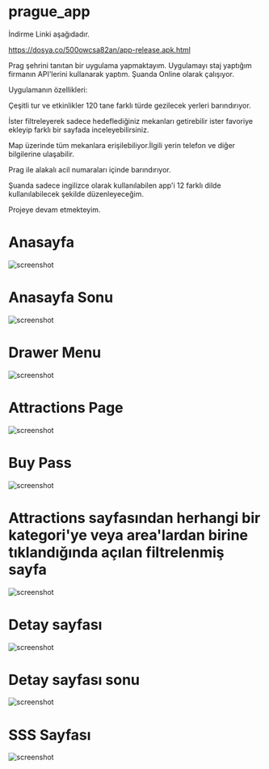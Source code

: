 # prague_app

İndirme Linki aşağıdadır.

https://dosya.co/500owcsa82an/app-release.apk.html




Prag şehrini tanıtan bir uygulama yapmaktayım. Uygulamayı staj yaptığım firmanın API'lerini kullanarak yaptım. Şuanda Online olarak çalışıyor.

Uygulamanın özellikleri:

Çeşitli tur ve etkinlikler 120 tane farklı türde gezilecek yerleri barındırıyor.

İster filtreleyerek sadece hedeflediğiniz mekanları getirebilir ister favoriye ekleyip   farklı bir sayfada inceleyebilirsiniz.

Map üzerinde tüm mekanlara erişilebiliyor.İlgili yerin telefon ve diğer bilgilerine ulaşabilir.

Prag ile alakalı acil numaraları içinde barındırıyor.

Şuanda sadece ingilizce olarak kullanılabilen app'i 12 farklı dilde kullanılabilecek şekilde düzenleyeceğim.

Projeye devam etmekteyim.
 <h1>Anasayfa</h1>
 
![screenshot](https://user-images.githubusercontent.com/56825677/132834894-bd14cd6f-6418-469c-804a-6760f178ef0a.png)
<h1>Anasayfa Sonu</h1>

![screenshot](https://user-images.githubusercontent.com/56825677/132835658-92d02243-c3e2-4a5a-8563-7afaa0d5bfe6.png)

 <h1>Drawer Menu</h1>

![screenshot](https://user-images.githubusercontent.com/56825677/132835553-95349b61-2700-4880-9a2f-30d43381b3d2.png)
<h1>Attractions Page</h1>

![screenshot](https://user-images.githubusercontent.com/56825677/132835837-15b35eaf-9b9b-422b-bb23-fa3961931076.png)

<h1>Buy Pass</h1>

![screenshot](https://user-images.githubusercontent.com/56825677/132835772-5b3bcb84-97a3-49f9-8071-6bc05924face.png)


<h1>Attractions sayfasından herhangi bir kategori'ye veya area'lardan birine tıklandığında açılan filtrelenmiş sayfa</h1>

![screenshot](https://user-images.githubusercontent.com/56825677/132836013-3ab1086c-0a36-4c97-b8be-3a6905ad84ed.png)

<h1>Detay sayfası</h1>

![screenshot](https://user-images.githubusercontent.com/56825677/132836126-42eafc63-d435-4f3f-8918-5c141da3f32f.png)

<h1>Detay sayfası sonu</h1>

![screenshot](https://user-images.githubusercontent.com/56825677/132836238-d56427bd-0154-474f-9b60-52db2509f76b.png)

<h1>SSS Sayfası</h1>

![screenshot](https://user-images.githubusercontent.com/56825677/132836374-38cd4790-ad8c-44ab-9d60-5b997f485caa.png)





